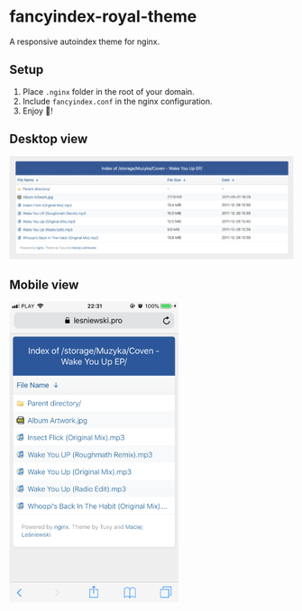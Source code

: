 # fancyindex-royal-theme
A responsive autoindex theme for nginx.

## Setup
1. Place `.nginx` folder in the root of your domain.
2. Include `fancyindex.conf` in the nginx configuration.
3. Enjoy 🎉!

## Desktop view
<img src="https://raw.githubusercontent.com/leshniak/fancyindex-royal-theme/master/assets/desktop.png">

## Mobile view
<img width="300" src="https://raw.githubusercontent.com/leshniak/fancyindex-royal-theme/master/assets/mobile.png">
